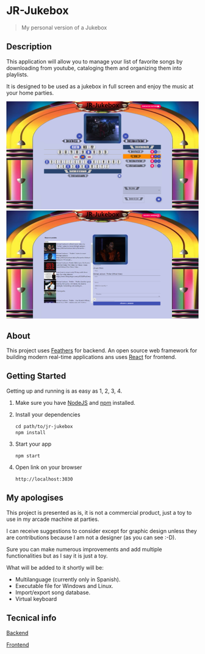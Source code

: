 # JR-Jukebox

> My personal version of a Jukebox

## Description

This application will allow you to manage your list of favorite songs by downloading from youtube, cataloging them and organizing them into playlists.

It is designed to be used as a jukebox in full screen and enjoy the music at your home parties.

![logo](./imgs/jukebox.png) 
![logo](./imgs/search.png) 
## About

This project uses [Feathers](http://feathersjs.com) for backend. An open source web framework for building modern real-time applications ans uses [React](https://reactjs.org/) for frontend.

## Getting Started

Getting up and running is as easy as 1, 2, 3, 4.

1. Make sure you have [NodeJS](https://nodejs.org/) and [npm](https://www.npmjs.com/) installed.
2. Install your dependencies

    ```
    cd path/to/jr-jukebox
    npm install
    ```

3. Start your app

    ```
    npm start
    ```
4. Open link on your browser

    ```
    http://localhost:3030
    ```

## My apologises

This project is presented as is, it is not a commercial product, just a toy to use in my arcade machine at parties.

I can receive suggestions to consider except for graphic design unless they are contributions because I am not a designer (as you can see :-D).

Sure you can make numerous improvements and add multiple functionalities but as I say it is just a toy.

What will be added to it shortly will be:
- Multilanguage (currently only in Spanish).
- Executable file for Windows and Linux.
- Import/export song database.
- Virtual keyboard

## Tecnical info

 [Backend](./README-dev.md)

 [Frontend](./jr-jukebox-front/README.md)